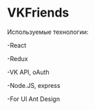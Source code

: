 # VKFriends

Используемые технологии:

-React

-Redux

-VK API, oAuth 

-Node.JS, express

-For UI Ant Design
